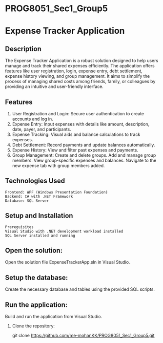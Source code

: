 # PROG8051_Sec1_Group5

# Expense Tracker Application

## Description

The Expense Tracker Application is a robust solution designed to help users manage and track their shared expenses efficiently. The application offers features like user registration, login, expense entry, debt settlement, expense history viewing, and group management. It aims to simplify the process of managing shared costs among friends, family, or colleagues by providing an intuitive and user-friendly interface.

## Features

1. User Registration and Login: Secure user authentication to create accounts and log in.
2. Expense Entry: Input expenses with details like amount, description, date, payer, and participants.
3. Expense Tracking: Visual aids and balance calculations to track expenses.
4. Debt Settlement: Record payments and update balances automatically.
5. Expense History: View and filter past expenses and payments.
6. Group Management:
Create and delete groups.
	Add and manage group members.
	View group-specific expenses and balances.
	Navigate to the new expense tab with group members added.
## Technologies Used
	Frontend: WPF (Windows Presentation Foundation)
	Backend: C# with .NET Framework
	Database: SQL Server
## Setup and Installation
	Prerequisites
	Visual Studio with .NET development workload installed
	SQL Server installed and running

## Open the solution:
Open the solution file ExpenseTrackerApp.sln in Visual Studio.

## Setup the database:
Create the necessary database and tables using the provided SQL scripts.

## Run the application:
Build and run the application from Visual Studio.
1. Clone the repository:

   git clone https://github.com/me-mohanKK/PROG8051_Sec1_Group5.git
